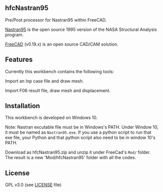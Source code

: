 ## hfcNastran95
Pre/Post processor for Nastran95 within FreeCAD.

[Nastran95](http://github.com/nasa/NASTRAN-95) is the open source 1995 version of the NASA Structural Analysis program.

[FreeCAD](https://freecadweb.org) (v0.19.x) is an open source CAD/CAM solution.

## Features 
Currently this workbench contains the following tools:

Import an Inp case file and draw mesh. 

Import F06 result file, draw mesh and displacement.

## Installation
This workbench is developed on Windows 10.  

Note: Nastran excutable file must be in Windows's PATH. Under Window 10, it must be named as `Nastran95.exe`. If you use a python script to run that exe file, your Python and that python script also need to be in window 10's
PATH.

Download as hfcNastran95.zip and unzip it under FreeCad's `Mod/` folder. The result is a new 'Mod/hfcNastran95' folder with all the codes.

## License
GPL v3.0 (see [LICENSE](LICENCE) file)

